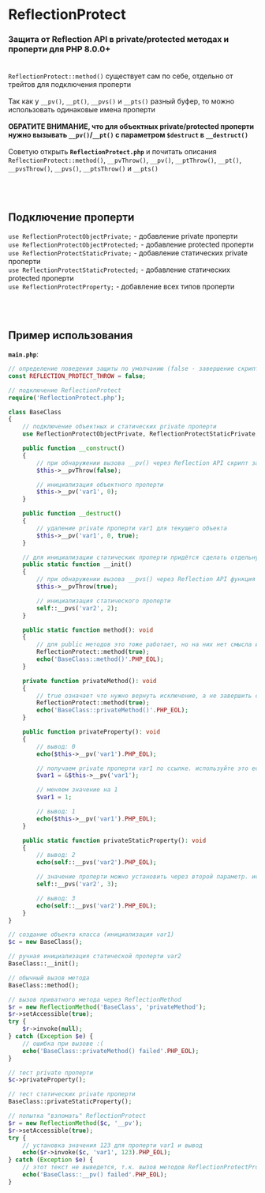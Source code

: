# ReflectionProtect
### Защита от Reflection API в private/protected методах и проперти для PHP 8.0.0+<br><br>

`ReflectionProtect::method()` существует сам по себе, отдельно от трейтов для подключения проперти<br><br>
Так как у `__pv()`, `__pt()`, `__pvs()` и `__pts()` разный буфер, то можно использовать одинаковые имена проперти<br><br>
**ОБРАТИТЕ ВНИМАНИЕ, что для объектных private/protected проперти нужно вызывать `__pv()`/`__pt()` с параметром `$destruct` в `__destruct()`**<br><br>
Советую открыть **`ReflectionProtect.php`** и почитать описания `ReflectionProtect::method()`, `__pvThrow()`, `__pv()`, `__ptThrow()`, `__pt()`, `__pvsThrow()`, `__pvs()`, `__ptsThrow()` и `__pts()`

<br><br>
## Подключение проперти
`use ReflectionProtectObjectPrivate;` - добавление private проперти<br>
`use ReflectionProtectObjectProtected;` - добавление protected проперти<br>
`use ReflectionProtectStaticPrivate;` - добавление статических private проперти<br>
`use ReflectionProtectStaticProtected;` - добавление статических protected проперти<br>
`use ReflectionProtectProperty;` - добавление всех типов проперти

<br><br>
## Пример использования
**`main.php`**:
```php
// определение поведения защиты по умолчанию (false - завершение скрипта, true - исключение)
const REFLECTION_PROTECT_THROW = false;

// подключение ReflectionProtect
require('ReflectionProtect.php');

class BaseClass
{
    // подключение объектных и статических private проперти
    use ReflectionProtectObjectPrivate, ReflectionProtectStaticPrivate;

    public function __construct()
    {
        // при обнаружении вызова __pv() через Reflection API скрипт завершится
        $this->__pvThrow(false);

        // инициализация объектного проперти
        $this->__pv('var1', 0);
    }

    public function __destruct()
    {
        // удаление private проперти var1 для текущего объекта
        $this->__pv('var1', 0, true);
    }

    // для инициализации статических проперти придётся сделать отдельную функцию
    public static function __init()
    {
        // при обнаружении вызова __pvs() через Reflection API функция вернёт исключение
        $this->__pvThrow(true);

        // инициализация статического проперти
        self::__pvs('var2', 2);
    }

    public static function method(): void
    {
        // для public методов это тоже работает, но на них нет смысла использовать ReflectionMethod
        ReflectionProtect::method(true);
        echo('BaseClass::method()'.PHP_EOL);
    }

    private function privateMethod(): void
    {
        // true означает что нужно вернуть исключение, а не завершить скрипт
        ReflectionProtect::method(true);
        echo('BaseClass::privateMethod()'.PHP_EOL);
    }

    public function privateProperty(): void
    {
        // вывод: 0
        echo($this->__pv('var1').PHP_EOL);

        // получаем private проперти var1 по ссылке. используйте это если у вас несколько операций с этим проперти
        $var1 = &$this->__pv('var1');

        // меняем значение на 1
        $var1 = 1;

        // вывод: 1
        echo($this->__pv('var1').PHP_EOL);
    }

    public static function privateStaticProperty(): void
    {
        // вывод: 2
        echo(self::__pvs('var2').PHP_EOL);

        // значение проперти можно установить через второй параметр. используйте это если у вас только одна операция с этим проперти
        self::__pvs('var2', 3);

        // вывод: 3
        echo(self::__pvs('var2').PHP_EOL);
    }
}

// создание объекта класса (инициализация var1)
$c = new BaseClass();

// ручная инициализация статической проперти var2
BaseClass::__init();

// обычный вызов метода
BaseClass::method();

// вызов приватного метода через ReflectionMethod
$r = new ReflectionMethod('BaseClass', 'privateMethod');
$r->setAccessible(true);
try {
    $r->invoke(null);
} catch (Exception $e) {
    // ошибка при вызове :(
    echo('BaseClass::privateMethod() failed'.PHP_EOL);
}

// тест private проперти
$c->privateProperty();

// тест статических private проперти
BaseClass::privateStaticProperty();

// попытка "взломать" ReflectionProtect
$r = new ReflectionMethod($c, '__pv');
$r->setAccessible(true);
try {
    // установка значения 123 для проперти var1 и вывод
    echo($r->invoke($c, 'var1', 123).PHP_EOL);
} catch (Exception $e) {
    // этот текст не выведется, т.к. вызов методов ReflectionProtectProperty через ReflectionMethod приведёт к завершению скрипта
    echo('BaseClass::__pv() failed'.PHP_EOL);
}
```
